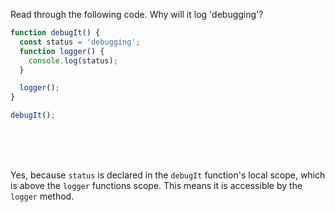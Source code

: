 Read through the following code. Why will it log 'debugging'?

```js
function debugIt() {
  const status = 'debugging';
  function logger() {
    console.log(status);
  }

  logger();
}

debugIt();
```

<br>
<br>
<br>

Yes, because `status` is declared in the `debugIt` function's local scope, which is above the `logger` functions scope. This means it is accessible by the `logger` method.
